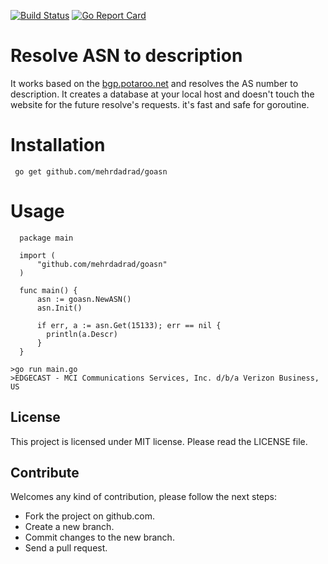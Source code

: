[![Build Status](https://travis-ci.org/mehrdadrad/goasn.svg?branch=master)](https://travis-ci.org/mehrdadrad/goasn)
[![Go Report Card](https://goreportcard.com/badge/github.com/mehrdadrad/goasn)](https://goreportcard.com/report/github.com/mehrdadrad/goasn)
# Resolve ASN to description
It works based on the [bgp.potaroo.net](http://bgp.potaroo.net/) and resolves the AS number to description. It creates a database at your local host and doesn't touch the website for the future resolve's requests. it's fast and safe for goroutine.

# Installation

     go get github.com/mehrdadrad/goasn

# Usage
```
  package main

  import (
      "github.com/mehrdadrad/goasn"
  )

  func main() {
      asn := goasn.NewASN()
      asn.Init()

      if err, a := asn.Get(15133); err == nil {
        println(a.Descr)
      }
  }
```
```
>go run main.go
>EDGECAST - MCI Communications Services, Inc. d/b/a Verizon Business, US
 ```
## License
This project is licensed under MIT license. Please read the LICENSE file.


## Contribute
Welcomes any kind of contribution, please follow the next steps:

- Fork the project on github.com.
- Create a new branch.
- Commit changes to the new branch.
- Send a pull request.
